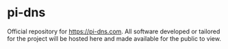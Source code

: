 # pi-dns
Official repository for https://pi-dns.com. All software developed or tailored for the project will be hosted here and made available for the public to view.
